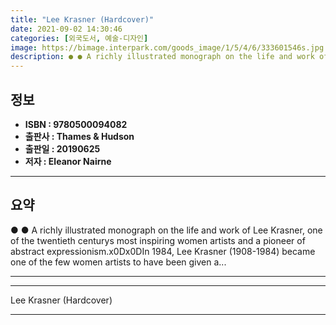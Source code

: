 ```yaml
---
title: "Lee Krasner (Hardcover)"
date: 2021-09-02 14:30:46
categories: [외국도서, 예술-디자인]
image: https://bimage.interpark.com/goods_image/1/5/4/6/333601546s.jpg
description: ● ● A richly illustrated monograph on the life and work of Lee Krasner, one of the twentieth centurys most inspiring women artists and a pioneer of abstract e
---
```


## **정보**

- **ISBN : 9780500094082**
- **출판사 : Thames & Hudson**
- **출판일 : 20190625**
- **저자 : Eleanor Nairne**

------



## **요약**

●  ●  A richly illustrated monograph on the life and work of Lee Krasner, one of the twentieth centurys most inspiring women artists and a pioneer of abstract expressionism.x0Dx0DIn 1984, Lee Krasner (1908-1984) became one of the few women artists to have been given a... 

------



------


Lee Krasner (Hardcover) 

------


